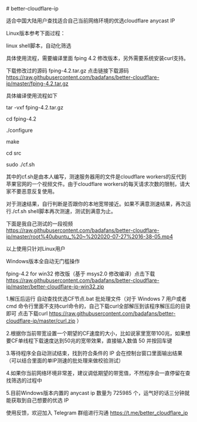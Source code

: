 \# better-cloudflare-ip

适合中国大陆用户查找适合自己当前网络环境的优选cloudflare anycast IP

Linux版本参考下面过程：

linux shell脚本，自动化筛选

具体使用流程，需要编译里面 fping 4.2 修改版本，另外需要系统安装curl支持。

下载修改过的源码 fping-4.2.tar.gz  点击链接下载源码 https://raw.githubusercontent.com/badafans/better-cloudflare-ip/master/fping-4.2.tar.gz

具体编译使用流程如下
 

tar -vxf fping-4.2.tar.gz

cd fping-4.2

./configure

make

cd src

sudo ./cf.sh

  
其中的cf.sh是由本人编写，测速服务器用的文件是cloudflare workers的反代到苹果官网的一个视频文件。由于cloudflare workers的每天请求次数的限制，请大家不要恶意反复使用。

对于测速结果，自行判断是否跟你的本地宽带接近。如果不满意测速结果，再次运行./cf.sh shell脚本再次测速，测试到满意为止。

下面是我自己测试的一段视频 https://raw.githubusercontent.com/badafans/better-cloudflare-ip/master/root%40ubuntu_%20~%202020-07-27%2016-38-05.mp4

以上使用只针对Linux用户


Windows版本全自动无门槛操作

fping-4.2 for win32 修改版（基于 msys2.0 修改编译）点击下载  https://raw.githubusercontent.com/badafans/better-cloudflare-ip/master/better-cloudflare-ip-win32.zip

1.解压后运行 自动查找优选CF节点.bat 批处理文件（对于 Windows 7 用户或者 cmd 命令行里面不支持curl命令的，自己下载curl全部解压到该程序解压后的目录即可 点击下载curl  https://raw.githubusercontent.com/badafans/better-cloudflare-ip/master/curl.zip ）

2.根据你当前带宽设置一个期望的CF速度的大小，比如说家里宽带100兆，如果想要CF单线程下载速度达到50兆的宽带效果，直接输入数值 50 并按回车键

3.等待程序全自动测试结束，找到符合条件的 IP 会在控制台窗口里面输出结果（可以结合里面的单IP测速的批处理来做校验测试）

4.如果你当前网络环境非常差，建议调低期望的带宽值，不然程序会一直停留在查找筛选的过程中

5.目前Windows版本内置的 anycast ip 数量为 725985 个，运气好的话三分钟就能获取到自己想要的优选 IP


使用反馈，欢迎加入 Telegram 群组进行沟通 https://t.me/better_cloudflare_ip
